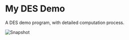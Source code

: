 # My DES Demo

A DES demo program, with detailed computation process.

![Snapshot](https://i.imgur.com/6g9GxVi.png)